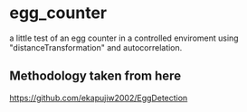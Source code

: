 # egg_counter

a little test of an egg counter in a controlled enviroment using "distanceTransformation" and autocorrelation.  

## Methodology taken from here
https://github.com/ekapujiw2002/EggDetection
